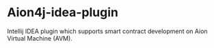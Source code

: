 # Aion4j-idea-plugin

Intellij IDEA plugin which supports smart contract development on Aion Virtual Machine (AVM).
